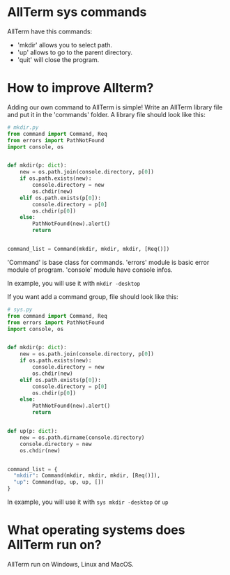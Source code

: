 # AllTerm sys commands
AllTerm have this commands:
- 'mkdir' allows you to select path.
- 'up' allows to go to the parent directory.
- 'quit' will close the program.

# How to improve Allterm?
Adding our own command to AllTerm is simple! Write an AllTerm library file and put it in the 'commands' folder. A library file should look like this:

```python
# mkdir.py
from command import Command, Req
from errors import PathNotFound
import console, os


def mkdir(p: dict):
    new = os.path.join(console.directory, p[0])
    if os.path.exists(new):
        console.directory = new
        os.chdir(new)
    elif os.path.exists(p[0]):
        console.directory = p[0]
        os.chdir(p[0])
    else:
        PathNotFound(new).alert()
        return


command_list = Command(mkdir, mkdir, mkdir, [Req()])
```

'Command' is base class for commands. 'errors' module is basic error module of program. 'console' module have console infos.

In example, you will use it with `mkdir -desktop`

If you want add a command group, file should look like this:
```python
# sys.py
from command import Command, Req
from errors import PathNotFound
import console, os


def mkdir(p: dict):
    new = os.path.join(console.directory, p[0])
    if os.path.exists(new):
        console.directory = new
        os.chdir(new)
    elif os.path.exists(p[0]):
        console.directory = p[0]
        os.chdir(p[0])
    else:
        PathNotFound(new).alert()
        return


def up(p: dict):
    new = os.path.dirname(console.directory)
    console.directory = new
    os.chdir(new)


command_list = {
  "mkdir": Command(mkdir, mkdir, mkdir, [Req()]),
  "up": Command(up, up, up, [])
}
```
In example, you will use it with `sys mkdir -desktop` or `up`

# What operating systems does AllTerm run on?
AllTerm run on Windows, Linux and MacOS.
